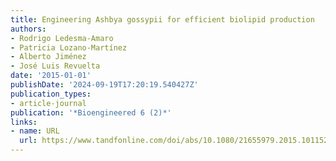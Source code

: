 ```yaml
---
title: Engineering Ashbya gossypii for efficient biolipid production
authors:
- Rodrigo Ledesma-Amaro
- Patricia Lozano-Martínez
- Alberto Jiménez
- José Luis Revuelta
date: '2015-01-01'
publishDate: '2024-09-19T17:20:19.540427Z'
publication_types:
- article-journal
publication: '*Bioengineered 6 (2)*'
links:
- name: URL
  url: https://www.tandfonline.com/doi/abs/10.1080/21655979.2015.1011525
---
```

